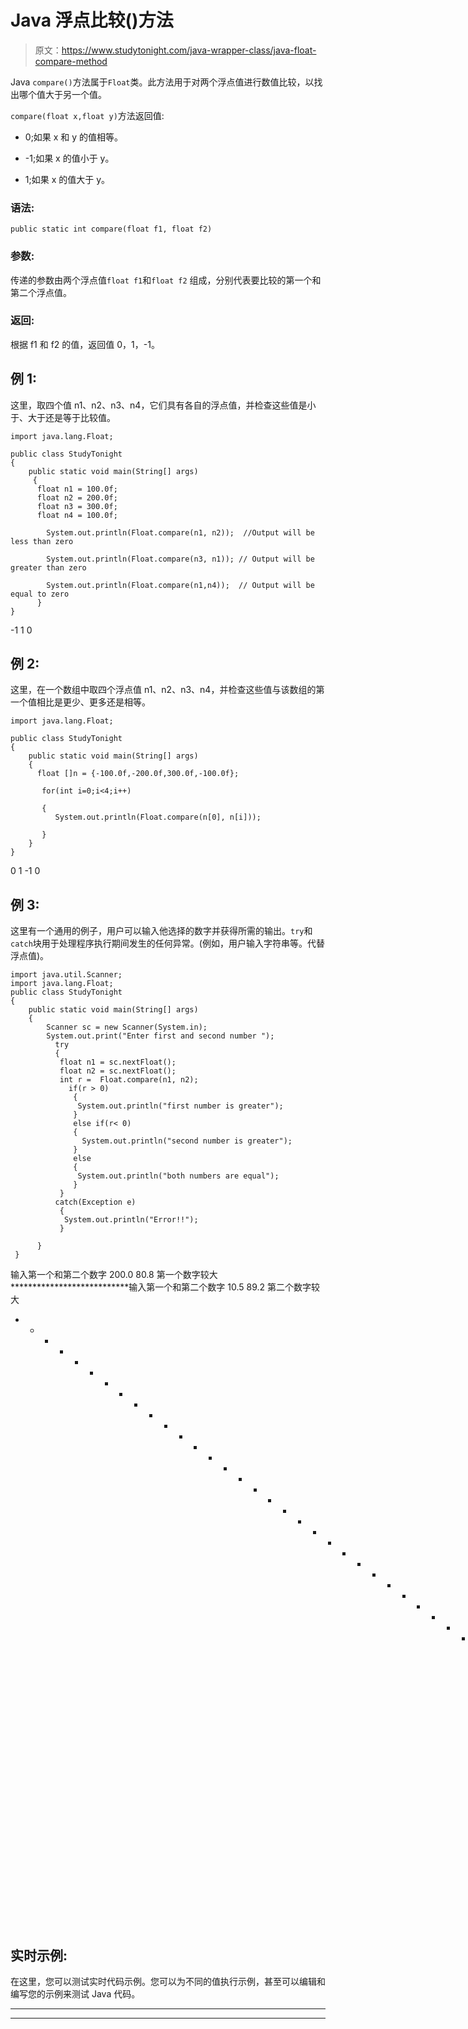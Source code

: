 # Java 浮点比较()方法

> 原文：<https://www.studytonight.com/java-wrapper-class/java-float-compare-method>

Java `compare()`方法属于`Float`类。此方法用于对两个浮点值进行数值比较，以找出哪个值大于另一个值。

`compare(float x,float y)`方法返回值:

*   0;如果 x 和 y 的值相等。

*   -1;如果 x 的值小于 y。

*   1;如果 x 的值大于 y。

### 语法:

```
public static int compare(float f1, float f2) 
```

### 参数:

传递的参数由两个浮点值`float f1`和`float f2` 组成，分别代表要比较的第一个和第二个浮点值。

### 返回:

根据 f1 和 f2 的值，返回值 0，1，-1。

## 例 1:

这里，取四个值 n1、n2、n3、n4，它们具有各自的浮点值，并检查这些值是小于、大于还是等于比较值。

```
import java.lang.Float;

public class StudyTonight 
{  
    public static void main(String[] args) 
     {          
      float n1 = 100.0f;  
      float n2 = 200.0f;  
      float n3 = 300.0f;  
      float n4 = 100.0f;  

        System.out.println(Float.compare(n1, n2));  //Output will be less than zero

        System.out.println(Float.compare(n3, n1)); // Output will be greater than zero  

        System.out.println(Float.compare(n1,n4));  // Output will be equal to zero
      }  
} 
```

-1
1
0

## 例 2:

这里，在一个数组中取四个浮点值 n1、n2、n3、n4，并检查这些值与该数组的第一个值相比是更少、更多还是相等。

```
import java.lang.Float;

public class StudyTonight 
{  
    public static void main(String[] args) 
    {          
      float []n = {-100.0f,-200.0f,300.0f,-100.0f};  

       for(int i=0;i<4;i++)

       {
          System.out.println(Float.compare(n[0], n[i]));  

       }  
    } 
} 
```

0
1
-1
0

## 例 3:

这里有一个通用的例子，用户可以输入他选择的数字并获得所需的输出。`try`和`catch`块用于处理程序执行期间发生的任何异常。(例如，用户输入字符串等。代替浮点值)。

```
import java.util.Scanner; 
import java.lang.Float;
public class StudyTonight 
{  
    public static void main(String[] args) 
    {      
        Scanner sc = new Scanner(System.in);  
        System.out.print("Enter first and second number ");  
          try
          {
           float n1 = sc.nextFloat();  
           float n2 = sc.nextFloat();  
           int r =  Float.compare(n1, n2);    
             if(r > 0)
              {  
               System.out.println("first number is greater");  
              }
              else if(r< 0) 
              {  
                System.out.println("second number is greater");  
              } 
              else
              {  
               System.out.println("both numbers are equal");
              }
           }
          catch(Exception e)
           {
            System.out.println("Error!!");
           }

      }  
 } 
```

输入第一个和第二个数字 200.0 80.8
第一个数字较大
***************************输入第一个和第二个数字 10.5 89.2
第二个数字较大
* * * * * * * * * * * * * * * * * * * * * * * * * * * * * * * * * * *输入第一个和第二个数字 0x67 09
错误！！

## 实时示例:

在这里，您可以测试实时代码示例。您可以为不同的值执行示例，甚至可以编辑和编写您的示例来测试 Java 代码。

* * *

* * *